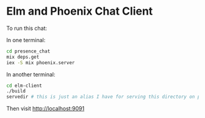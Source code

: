 # Elm and Phoenix Chat Client

To run this chat:

In one terminal:

```sh
cd presence_chat
mix deps.get
iex -S mix phoenix.server
```

In another terminal:

```sh
cd elm-client
./build
servedir # this is just an alias I have for serving this directory on port 9091, do whatever to get the directory served as http
```

Then visit <http://localhost:9091>

